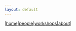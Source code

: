 ```yaml
---
layout: default
---
```


|[home](./index.md)|[people](./team.md)|[workshops](./pasteditions.md)|[about](./about.md)|

